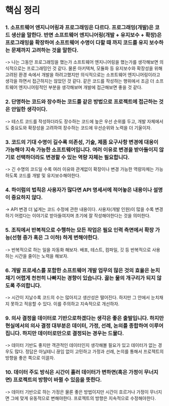 # 핵심 정리

### 1. 소프트웨어 엔지니어링과 프로그래밍은 다르다. 프로그래밍(개발)은 코드 생산을 말한다. 반면 소프트웨어 엔지니어링(개발 + 유지보수 + 확장)은 프로그래밍을 확장하여 소프트웨어 수명이 다할 때 까지 코드를 유지 보수하는 문제까지 고려하는 것을 말한다.
-> 나는 그동안 프로그래밍을 했는가 소프트웨어 엔지니어링을 했는가를 생각해보면 의식적으로는 프로그래밍인 것 같다. 물론 아키텍쳐, 모듈화 등 유지보수와 확장성을 위해 고려된 환경 속에서 개발을 하려고했지만 의식적으로는 소프트웨어 엔지니어링이라고 생각을 하면서 접근하지는 않았던 것 같다. 같은 코드를 작성하는 행위에서 조금 더 소프트웨어 엔지니어링적인 부분을 생각해보며 개발에 접근해보면 좋을 것 같다.

### 2. 단명하는 코드와 장수하는 코드를 같은 방법으로 프로젝트에 접근하는 것은 안일한 생각이다.
-> 테스트 코드를 작성하더라도 장수하는 코드에 높은 우선 순위를 두고, 개발 자체에서도 중요도와 확장성을 고려하여 장수하는 코드에 우선순위와 노력을 더 기울이자.

### 3. 코드의 기대 수명이 길수록 의존성, 기술, 제품 요구사항 변경에 대응이 가능해야 지속 가능한 소프트웨어입니다. 여러 이유로 변경을 받아들이지 않기로 선택하더라도 변경할 수 있는 역량 자체는 필요합니다.
-> 긴 수명의 코드일 수록 여러 이유와 관계없이 확장이나 변경 가능한 역량자체는 가능하도록 코드를 개발 및 유지보수해야한다.

### 4. 하이럼의 법칙은 사용자가 많다면 API 명세서에 적어놓은 내용이나 설명이 중요하지 않다.
-> API 변경 더 넓게는 코드 수정에 관한 내용이다. 사용자(개발 인원)이 많을 수록 변경하기 어렵다는 이야기로 받아들여지며 초기에 잘 작성해야한다는 것을 의미한다.

### 5. 조직에서 반복적으로 수행하는 모든 작업은 필요 인력 측면에서 확장 가능(선형 증가 혹은 그 이하) 하게 변해야한다.
-> 반복적으로 하는 일을 자동화 해보자. 배포, 테스트, 컴파일, 깃 등 반복적으로 사용하는 시간을 줄이는 노력을 해보자.


### 6. 개발 프로세스를 포함한 소프트웨어 개발 업무의 많은 것의 효율은 눈치 채기 어렵게 천천히 나빠지는 경향이 있습니다. 끓는 물의 개구리가 되지 않도록 주의합니다.
-> 시간이 지날수록 코드의 수는 많아지고 생산성은 떨어진다. 하지만 그 안에서 눈치채지 못하고 적응할 수 있다. 이를 주의하고 지속적으로 개선하자.

### 9. 의사 결정을 데이터로 기반으로하겠다는 생각은 좋은 출발입니다. 하지만 현실에서의 의사 결정 대부분은 데이터, 가정, 선례, 논의를 종합하여 이루어집니다. 하지만 데이터로만으로 결정되는 경우는 드물다. 
-> 데이터 기반도 좋지만 객관적인 데이터인지 생각해볼 필요가 있고 데이터가 없는 경우도 많다. 정답은 아닐테니 끊임 없이 고민하고 가정과 선례, 논의를 통해서 프로젝트의 방향을 좋은 쪽으로 이끌자.

### 10. 데이터 주도 방식은 시간이 흘러 데이터가 변하면(혹은 가정이 무너지면) 프로젝트의 방향이 바뀔 수 있음을 뜻한다.
-> 데이터 기반으로 하는 가정은 물론 좋은 방법이지만 시간이 흐르거나 가정이 무너지면 그에 맞게 유동적으로 변해야한다. 프로젝트의 방향은 지속적으로 수정해야한다.
